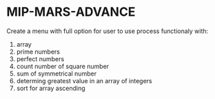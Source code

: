# MIP-MARS-ADVANCE
Create a menu with full option for user to use process functionaly with:
1. array
2. prime numbers
3. perfect numbers
4. count number of square number 
5. sum of symmetrical number
6. determing greatest value in an array of integers
7. sort for array ascending

